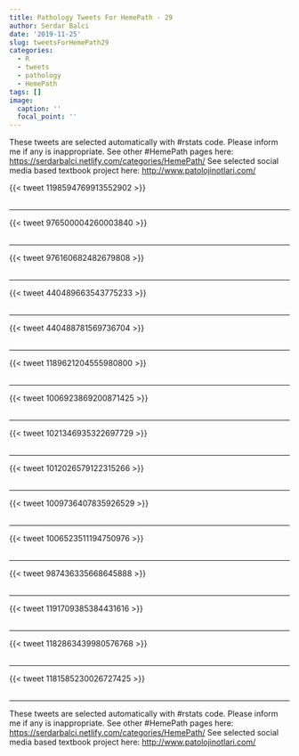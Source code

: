 ```yaml
---
title: Pathology Tweets For HemePath - 29
author: Serdar Balci
date: '2019-11-25'
slug: tweetsForHemePath29
categories:
  - R
  - tweets
  - pathology
  - HemePath
tags: []
image:
  caption: ''
  focal_point: ''
---
```



These tweets are selected automatically with #rstats code. Please inform me if any is inappropriate.
See other #HemePath pages here: https://serdarbalci.netlify.com/categories/HemePath/ 
See selected social media based textbook project here: http://www.patolojinotlari.com/

{{< tweet 1198594769913552902 >}}
<br>
<br>
<hr>
{{< tweet 976500004260003840 >}}
<br>
<br>
<hr>
{{< tweet 976160682482679808 >}}
<br>
<br>
<hr>
{{< tweet 440489663543775233 >}}
<br>
<br>
<hr>
{{< tweet 440488781569736704 >}}
<br>
<br>
<hr>
{{< tweet 1189621204555980800 >}}
<br>
<br>
<hr>
{{< tweet 1006923869200871425 >}}
<br>
<br>
<hr>
{{< tweet 1021346935322697729 >}}
<br>
<br>
<hr>
{{< tweet 1012026579122315266 >}}
<br>
<br>
<hr>
{{< tweet 1009736407835926529 >}}
<br>
<br>
<hr>
{{< tweet 1006523511194750976 >}}
<br>
<br>
<hr>
{{< tweet 987436335668645888 >}}
<br>
<br>
<hr>
{{< tweet 1191709385384431616 >}}
<br>
<br>
<hr>
{{< tweet 1182863439980576768 >}}
<br>
<br>
<hr>
{{< tweet 1181585230026727425 >}}
<br>
<br>
<hr>


These tweets are selected automatically with #rstats code. Please inform me if any is inappropriate.
See other #HemePath pages here: https://serdarbalci.netlify.com/categories/HemePath/ 
See selected social media based textbook project here: http://www.patolojinotlari.com/
